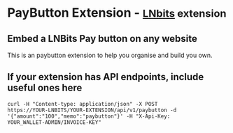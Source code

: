 # PayButton Extension - <small>[LNbits](https://github.com/lnbits/lnbits) extension</small>


<h2>Embed a LNBits Pay button on any website</h2>
This is an paybutton extension to help you organise and build you own.

<h2>If your extension has API endpoints, include useful ones here</h2>

<code>curl -H "Content-type: application/json" -X POST https://YOUR-LNBITS/YOUR-EXTENSION/api/v1/paybutton -d '{"amount":"100","memo":"paybutton"}' -H "X-Api-Key: YOUR_WALLET-ADMIN/INVOICE-KEY"</code>
